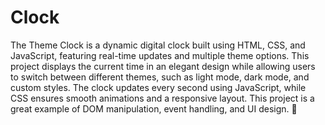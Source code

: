 # Clock
The Theme Clock is a dynamic digital clock built using HTML, CSS, and JavaScript, featuring real-time updates and multiple theme options. This project displays the current time in an elegant design while allowing users to switch between different themes, such as light mode, dark mode, and custom styles. The clock updates every second using JavaScript, while CSS ensures smooth animations and a responsive layout. This project is a great example of DOM manipulation, event handling, and UI design. 🚀
